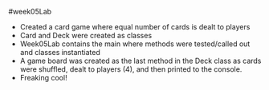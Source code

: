 #week05Lab 
- Created a card game where equal number of cards is dealt to players
- Card and Deck were created as classes 
- Week05Lab contains the main where methods were tested/called out and classes instantiated
- A game board was created as the last method in the Deck class as cards were shuffled, dealt to players (4), and then printed to the console.
- Freaking cool!
 
 
